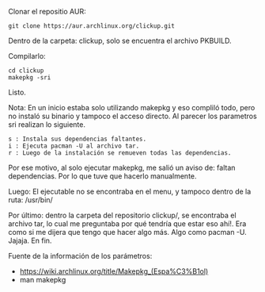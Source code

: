 <!--Written on July 14, 2022-->
<!--# Instalación de Click Up.-->

Clonar el repositio AUR:

    git clone https://aur.archlinux.org/clickup.git

Dentro de la carpeta: clickup, solo se encuentra el archivo PKBUILD. 

Compilarlo:

    cd clickup
    makepkg -sri

Listo. 

Nota: En un inicio estaba solo utilizando makepkg y eso compliló todo, pero 
no instaló su binario y tampoco el acceso directo. Al parecer los parametros sri
realizan lo siguiente.

    s : Instala sus dependencias faltantes.
    i : Ejecuta pacman -U al archivo tar.
    r : Luego de la instalación se remueven todas las dependencias.

Por ese motivo, al solo ejecutar makepkg, me salió un aviso de: faltan 
dependencias. Por lo que tuve que hacerlo manualmente. 

Luego: El ejecutable no se encontraba en el menu, y tampoco dentro de la ruta:
/usr/bin/

Por último: dentro la carpeta del repositorio clickup/, se encontraba el archivo
tar, lo cual me preguntaba por qué tendría que estar eso ahí!. Era como si 
me dijera que tengo que hacer algo más. Algo como pacman -U. Jajaja. En fin. 

Fuente de la información de los parámetros: 

* https://wiki.archlinux.org/title/Makepkg_(Espa%C3%B1ol)
* man makepkg


